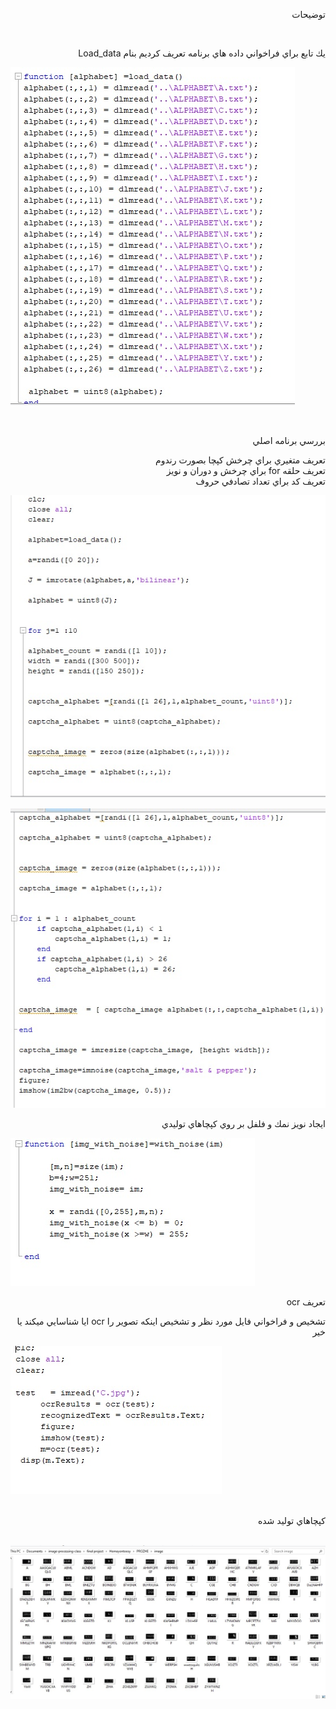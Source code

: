 <div dir="rtl">
  
  توضيحات
    </div>
    
    
<br/>
  
<div dir="rtl">
 

يك تابع براي فراخواني داده هاي برنامه تعريف كرديم بنام 
Load_data 
</div>
    

![load_data](https://github.com/semnan-university-ai/image-processing-class/blob/main/final%20project/Homayontoosy/screen/1.jpg)

<br/>

<div dir="rtl">
  
   بررسي برنامه اصلي 
  
  تعريف متغيري براي چرخش كپچا بصورت رندوم
  <br/>
  تعريف حلقه for براي چرخش و دوران و نويز
  <br/>
  تعريف كد براي تعداد تصادفي حروف

  
</div>

    

![برنامه اصلي](https://github.com/semnan-university-ai/image-processing-class/blob/main/final%20project/Homayontoosy/screen/2.jpg)




![برنامه اصلي](https://github.com/semnan-university-ai/image-processing-class/blob/main/final%20project/Homayontoosy/screen/3.jpg)



<div dir="rtl">
  
   ايجاد نويز نمك و فلفل بر روي كپچاهاي توليدي
  
</div>

![نويز نمك و فلفل](https://github.com/semnan-university-ai/image-processing-class/blob/main/final%20project/Homayontoosy/screen/5.jpg)

<div dir="rtl">
  
  تعريف ocr
  
تشخيص و فراخواني فايل مورد نظر و تشخيص اينكه تصوير را ocr ايا شناسايي ميكند يا خير 
  
</div>

![تعريف ocr](https://github.com/semnan-university-ai/image-processing-class/blob/main/final%20project/Homayontoosy/screen/4.jpg)

<br/>

<div dir="rtl">
كپچاهاي توليد شده  
</div>

 <br/>

![كپچا](https://github.com/semnan-university-ai/image-processing-class/blob/main/final%20project/Homayontoosy/screen/6.jpg)

